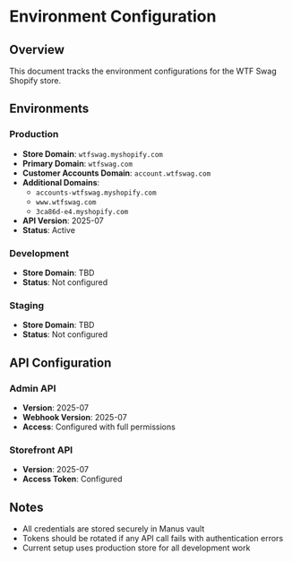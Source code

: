 # Environment Configuration

## Overview

This document tracks the environment configurations for the WTF Swag Shopify store.

## Environments

### Production
- **Store Domain**: `wtfswag.myshopify.com`
- **Primary Domain**: `wtfswag.com`
- **Customer Accounts Domain**: `account.wtfswag.com`
- **Additional Domains**:
  - `accounts-wtfswag.myshopify.com`
  - `www.wtfswag.com`
  - `3ca86d-e4.myshopify.com`
- **API Version**: 2025-07
- **Status**: Active

### Development
- **Store Domain**: TBD
- **Status**: Not configured

### Staging
- **Store Domain**: TBD
- **Status**: Not configured

## API Configuration

### Admin API
- **Version**: 2025-07
- **Webhook Version**: 2025-07
- **Access**: Configured with full permissions

### Storefront API
- **Version**: 2025-07
- **Access Token**: Configured

## Notes

- All credentials are stored securely in Manus vault
- Tokens should be rotated if any API call fails with authentication errors
- Current setup uses production store for all development work
